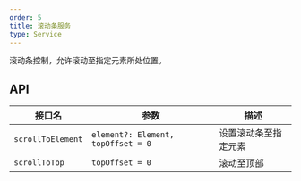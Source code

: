 ```yaml
---
order: 5
title: 滚动条服务
type: Service
---
```


滚动条控制，允许滚动至指定元素所处位置。

## API

| 接口名            | 参数                               | 描述                 |
| ----------------- | ---------------------------------- | -------------------- |
| `scrollToElement` | `element?: Element, topOffset = 0` | 设置滚动条至指定元素 |
| `scrollToTop`     | `topOffset = 0`                    | 滚动至顶部           |
